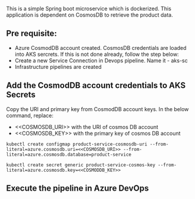 
This is a simple Spring boot microservice which is dockerized. This application is dependent on CosmosDB to retrieve the product data.

## Pre requisite:
 - Azure CosmodDB account created. CosmosDB credentials are loaded into AKS sercrets. If this is not done already, follow the step below:
 - Create a new Service Connection in Devops pipeline. Name it - aks-sc
 - Infrastructure pipelines are created

## Add the CosmodDB account credentials to AKS Secrets
Copy the URI and primary key from CosmodDB account keys.
In the below command, replace:
- <<COSMOSDB_URI>> with the URI of cosmos DB account
- <<COSMOSDB_KEY>> with the primary key of cosmos DB account
```
kubectl create configmap product-service-cosmosdb-uri --from-literal=azure.cosmosdb.uri=<<COSMOSDB_URI>> --from-literal=azure.cosmosdb.database=product-service

kubectl create secret generic product-service-cosmos-key --from-literal=azure.cosmosdb.key=<<COSMODDB_KEY>>
```

## Execute the pipeline in Azure DevOps
